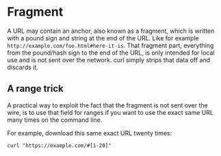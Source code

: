 # Fragment

A URL may contain an anchor, also known as a fragment, which is written with a
pound sign and string at the end of the URL. Like for example
`http://example.com/foo.html#here-it-is`. That fragment part, everything from
the pound/hash sign to the end of the URL, is only intended for local use and
is not sent over the network. curl simply strips that data off and discards
it.

## A range trick

A practical way to exploit the fact that the fragment is not sent over the
wire, is to use that field for ranges if you want to use the exact same URL
many times on the command line.

For example, download this same exact URL twenty times:

    curl "https://example.com/#[1-20]"
